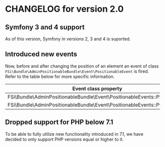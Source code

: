 # CHANGELOG for version 2.0

## Symfony 3 and 4 support

As of this version, Symfony in versions 2, 3 and 4 is suported.

## Introduced new events

Now, before and after changing the position of an element an event of class 
`FSi\Bundle\AdminPositionableBundle\Event\PositionableEvent` is fired. Refer to
the table below for more specific information.

<table>
    <thead>
        <th>Event class property</th>
        <th>Event name</th>
    </thead>
    <tbody>
        <tr>
            <td>FSi\Bundle\AdminPositionableBundle\Event\PositionableEvents::PRE_APPLY</td>
            <td>admin.positionable.pre_apply</td>
        </tr>
        <tr>
            <td>FSi\Bundle\AdminPositionableBundle\Event\PositionableEvents::POST_APPLY</td>
            <td>admin.positionable.post_apply</td>
        </tr>
    </tbody>
</table>

## Dropped support for PHP below 7.1

To be able to fully utilize new functionality introduced in 7.1, we have decided 
to only support PHP versions equal or higher to it.
